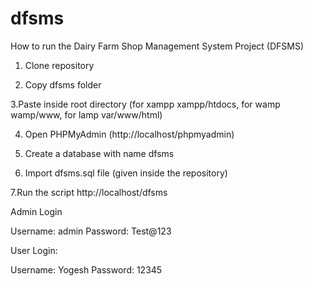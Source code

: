 # dfsms

How to run the Dairy Farm Shop Management System Project (DFSMS)
1. Clone repository

2. Copy dfsms folder

3.Paste inside root directory (for xampp xampp/htdocs, for wamp wamp/www, for lamp var/www/html)

4. Open PHPMyAdmin (http://localhost/phpmyadmin)

5. Create a database with name dfsms

6. Import dfsms.sql file (given inside the repository)

7.Run the script http://localhost/dfsms

Admin Login

Username: admin
Password: Test@123

User Login:

Username: Yogesh
Password: 12345
